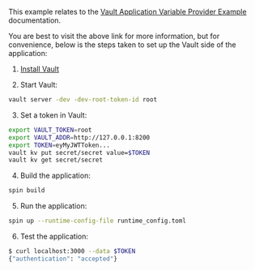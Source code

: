This example relates to the [Vault Application Variable Provider Example](https://developer.fermyon.com/spin/v2/dynamic-configuration#vault-application-variable-provider-example) documentation.

You are best to visit the above link for more information, but for convenience, below is the steps taken to set up the Vault side of the application:

1. [Install Vault](https://developer.hashicorp.com/vault/tutorials/getting-started/getting-started-install)

2. Start Vault:

```bash
vault server -dev -dev-root-token-id root
```

3. Set a token in Vault:

```bash
export VAULT_TOKEN=root
export VAULT_ADDR=http://127.0.0.1:8200
export TOKEN=eyMyJWTToken...
vault kv put secret/secret value=$TOKEN
vault kv get secret/secret
```

4. Build the application:

```bash
spin build
```

5. Run the application:

```bash
spin up --runtime-config-file runtime_config.toml
```

6. Test the application:

```bash
$ curl localhost:3000 --data $TOKEN
{"authentication": "accepted"}
```